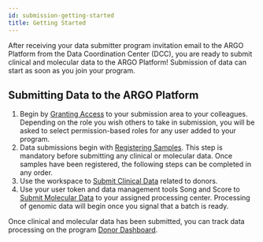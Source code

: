 ```yaml
---
id: submission-getting-started
title: Getting Started
---
```



After receiving your data submitter program invitation email to the ARGO Platform from the Data Coordination Center (DCC), you are ready to submit clinical and molecular data to the ARGO Platform! Submission of data can start as soon as you join your program.

## Submitting Data to the ARGO Platform
1. Begin by [Granting Access](managing-program-access) to your submission area to your colleagues. Depending on the role you wish others to take in submission, you will be asked to select permission-based roles for any user added to your program.
1. Data submissions begin with [Registering Samples](registering-samples).  This step is mandatory before submitting any clinical or molecular data. Once samples have been registered, the following steps can be completed in any order.
1. Use the workspace to [Submit Clinical Data](submitting-clinical-data) related to donors.  
1. Use your user token and data management tools Song and Score to [Submit Molecular Data](submitting-molecular-data) to your assigned processing center.  Processing of genomic data will begin once you signal that a batch is ready.

Once clinical and molecular data has been submitted, you can track data processing on the program [Donor Dashboard]().
